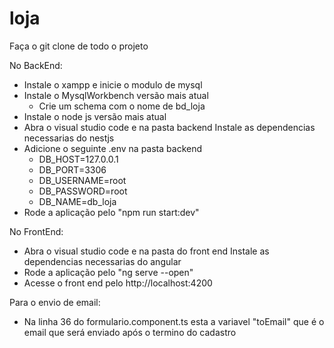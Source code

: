 # loja

Faça o git clone de todo o projeto

No BackEnd:
- Instale o xampp e inicie o modulo de mysql
- Instale o MysqlWorkbench versão mais atual
  * Crie um schema com o nome de bd_loja
- Instale o node js versão mais atual
- Abra o visual studio code e na pasta backend Instale as dependencias necessarias do nestjs
- Adicione o seguinte .env na pasta backend
  * DB_HOST=127.0.0.1
  * DB_PORT=3306
  * DB_USERNAME=root
  * DB_PASSWORD=root
  * DB_NAME=db_loja
- Rode a aplicação pelo "npm run start:dev"

No FrontEnd:
- Abra o visual studio code e na pasta do front end Instale as dependencias necessarias do angular
- Rode a aplicação pelo "ng serve --open"
- Acesse o front end pelo http://localhost:4200

Para o envio de email:
- Na linha 36 do formulario.component.ts esta a variavel "toEmail" que é o email que será enviado após o termino do cadastro
